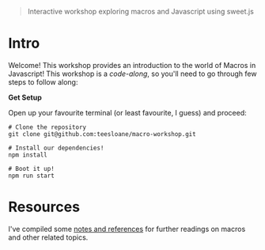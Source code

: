 > Interactive workshop exploring macros and Javascript using sweet.js

# Intro

Welcome! This workshop provides an introduction to the world of Macros in Javascript! This workshop is a _code-along_, so you'll need to go through few steps to follow along:

**Get Setup**

Open up your favourite terminal (or least favourite, I guess) and proceed:

```
# Clone the repository
git clone git@github.com:teesloane/macro-workshop.git

# Install our dependencies!
npm install

# Boot it up!
npm run start

```

# Resources

I've compiled some [notes and references](resources/notes.md) for further readings on macros and other related topics.
